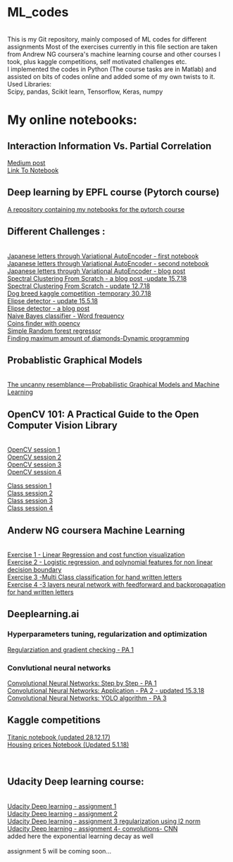 # ML_codes
<br>
This is my Git repository, mainly composed of ML codes for different assignments
Most of the exercises currently in this file section  are taken from Andrew NG coursera's machine learning course and other courses I took, plus kaggle competitions, self motivated challenges etc. 
<br>
I implemented the codes in Python (The course tasks are in Matlab) and assisted on bits of codes online and added some of my own twists to it.
<br>
Used Libraries:<br>
Scipy, pandas, Scikit learn, Tensorflow, Keras, numpy


# My online notebooks:
## Interaction Information Vs. Partial Correlation
<a href ="https://medium.com/p/c7feffa9b88e/edit"> Medium post</a><br>
<a href="https://github.com/Z30G0D/ML_codes/blob/master/Interaction%20Information%20Vs.%20Partial%20Correlation/Interaction%20Information%20Vs.%20Partial%20Correlation.ipynb"> Link To Notebook</a><br>
## Deep learning by EPFL course (Pytorch course)
<a href="https://github.com/Z30G0D/Pytorch_Course/tree/master"> A repository containing my notebooks for the pytorch course</a><br>
## Different Challenges :
<br>
<a href="http://nbviewer.jupyter.org/gist/Z30G0D/6c2369844b1104d0df7c9d56025c7861"> Japanese letters through Variational AutoEncoder - first notebook</a>
<br>
<a href="http://nbviewer.jupyter.org/gist/Z30G0D/b8b79e061f6d05cbe8df5ec3a8ffefb3"> Japanese letters through Variational AutoEncoder -  second notebook</a>
<br>
<a href = "https://medium.com/@tomernahshon/computer-made-japanese-letters-through-variational-autoencoder-2fdb5b6a0990"> Japanese letters through Variational AutoEncoder - blog post</a>
<br>
<a href ="https://medium.com/@tomernahshon/spectral-clustering-from-scratch-38c68968eae0">Spectral Clustering From Scratch - a blog post
-update 15.7.18</a><br>
<a href="http://nbviewer.jupyter.org/gist/Z30G0D/a52c1654e03df212bfab2842f472b302">Spectral Clustering From Scratch - update 12.7.18</a>
<br>
<a href="http://nbviewer.jupyter.org/gist/Z30G0D/4a6bee52508916d8f8de6add7cbaaf8c">Dog breed kaggle competition -temporary 30.7.18</a>
<br>
<a href="http://nbviewer.jupyter.org/gist/Z30G0D/ac0fe3f4ecba5a604841f57c0b04498f"> Elipse detector - update 15.5.18</a><br>
<a href="https://medium.com/@tomernahshon/a-simple-object-detection-convolutional-neural-network-using-tensorflow-9e6490ac68d4">Elipse detector - a blog post</a><br>
<a href="http://nbviewer.jupyter.org/gist/Z30G0D/7aef18b1407a9cbbf89ff7dc740a3518">Naive Bayes classifier - Word frequency</a><br>
<a href="http://nbviewer.jupyter.org/gist/Z30G0D/5cf4162b2826e5283c384f7dfbf9a2e7">Coins finder with opencv</a><br>
<a href=http://nbviewer.jupyter.org/gist/Z30G0D/f98bfde848082297bdeaa54a18e7862f>Simple Random forest regressor</a><br>
<a href= "http://nbviewer.jupyter.org/gist/Z30G0D/fbc593f0a616bfba43b90a1f6baa3e86">Finding maximum amount of diamonds-Dynamic programming</a><br>

## Probablistic Graphical Models
<br>
<a href = "https://medium.com/@tomernahshon/the-uncanny-resemblance-probabilistic-graphical-models-and-machine-learning-4b842066731a?source=user_profile---------3------------------"> The uncanny resemblance — Probabilistic Graphical Models and Machine Learning</a>
<br>

## OpenCV 101: A Practical Guide to the Open Computer Vision Library
<br>
<a href="https://github.com/Z30G0D/ML_codes/blob/master/CASIS-OpenCV_Course_Session1.ipynb"> OpenCV session 1</a><br>
<a href="https://github.com/Z30G0D/ML_codes/blob/master/CASIS-OpenCV_Course_Session2.ipynb"> OpenCV session 2</a><br>
<a href="https://github.com/Z30G0D/ML_codes/blob/master/CASIS-OpenCV_Course_Session3.ipynb"> OpenCV session 3</a><br>
<a href="https://github.com/Z30G0D/ML_codes/blob/master/CASIS-OpenCV_Course_Session4.ipynb"> OpenCV session 4</a><br>

<a href="https://www.youtube.com/watch?v=jKtQxvzp1A0">Class session 1</a><br>
<a href="https://www.youtube.com/watch?v=QZFx9bXEjQY">Class session 2</a><br>
<a href="https://www.youtube.com/watch?v=Lww8Uy0fIWI">Class session 3</a><br>
<a href="https://www.youtube.com/watch?v=ZXctVPGkoxg">Class session 4</a><br>


## Anderw NG coursera Machine Learning
<br>
<a href="http://nbviewer.jupyter.org/gist/Z30G0D/91181130c7f238ae901fa92abcd84007">Exercise 1 - Linear Regression and cost function visualization</a>
<br>
<a href="http://nbviewer.jupyter.org/gist/Z30G0D/735843c2db8c34f363cfeae4bf9b6ef9"> Exercise 2 - Logistic regression, and polynomial features for non linear decision boundary</a><br>
<a href="http://nbviewer.jupyter.org/gist/Z30G0D/b19edf0152890d637635d124f8504998">Exercise 3 -Multi Class classification for hand written letters</a> 
<br>
<a href="http://nbviewer.jupyter.org/gist/Z30G0D/a9065d3277c1d70c62aa98c8513d4dbd">Exercise 4 -3 layers neural network with feedforward and backpropagation for hand written letters</a><br>

## Deeplearning.ai<br>
### Hyperparameters tuning, regularization and optimization
<a href="http://nbviewer.jupyter.org/gist/Z30G0D/aa7bea87f692bd99bfaa5a0eafcbb82f"> Regularziation and gradient checking - PA 1 </a><br>
### Convlutional neural networks<br>
<a href="http://nbviewer.jupyter.org/gist/Z30G0D/83f6ef14424fe5f04add12b78197d9db"> Convolutional Neural Networks: Step by Step - PA 1</a><br>
<a href="http://nbviewer.jupyter.org/gist/Z30G0D/e5cdb395cb23049869c626a2bc3939f3"> Convolutional Neural Networks: Application - PA 2 - updated 15.3.18</a><br>
<a href="http://nbviewer.jupyter.org/gist/Z30G0D/5b59430cc774eb22076c54ab6933ac02"> Convolutional Neural Networks: YOLO algorithm - PA 3</a>

## Kaggle competitions
<a href="http://nbviewer.jupyter.org/gist/Z30G0D/62196e42a52fb43902a0961f0686a251">Titanic notebook (updated 28.12.17)</a> 
<br>
<a href="http://nbviewer.jupyter.org/gist/Z30G0D/46acd6dd022a653e7ce7c65466e9d959">Housing prices Notebook (Updated 5.1.18)</a>
<br>
<br>
<br>
## Udacity Deep learning course:
<br>
<a href="http://nbviewer.jupyter.org/gist/Z30G0D/c9eb86824dc0de6adb6e1d2ca27dd266">  Udacity Deep learning - assignment 1</a>
<br>
<a href="http://nbviewer.jupyter.org/gist/Z30G0D/9deeac0b6243909feb860d01b3ab83ff"> Udacity Deep learning - assignment 2</a>
<br>
<a href="http://nbviewer.jupyter.org/gist/Z30G0D/93932d7197c523f4381532f143ce3456"> Udacity Deep learning - assignment 3 regularization using l2 norm</a>
<br>
<a href="http://nbviewer.jupyter.org/gist/Z30G0D/cf1ba895ae41605438b266a4fed01125"> Udacity Deep learning - assignment 4- convolutions- CNN</a>
<br>
added here the exponential learning decay as well
<br>
<br>
assignment 5 will be coming soon...

